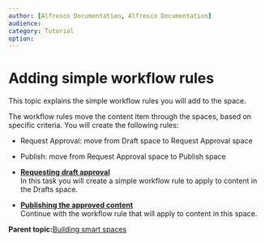 ```yaml
---
author: [Alfresco Documentation, Alfresco Documentation]
audience: 
category: Tutorial
option: 
---
```


# Adding simple workflow rules

This topic explains the simple workflow rules you will add to the space.

The workflow rules move the content item through the spaces, based on specific criteria. You will create the following rules:

-   Request Approval: move from Draft space to Request Approval space

-   Publish: move from Request Approval space to Publish space


-   **[Requesting draft approval](../tasks/tgs-request-approval.md)**  
In this task you will create a simple workflow rule to apply to content in the Drafts space.
-   **[Publishing the approved content](../tasks/tgs-publish-content.md)**  
Continue with the workflow rule that will apply to content in this space.

**Parent topic:**[Building smart spaces](../concepts/cgs-smartspace.md)

